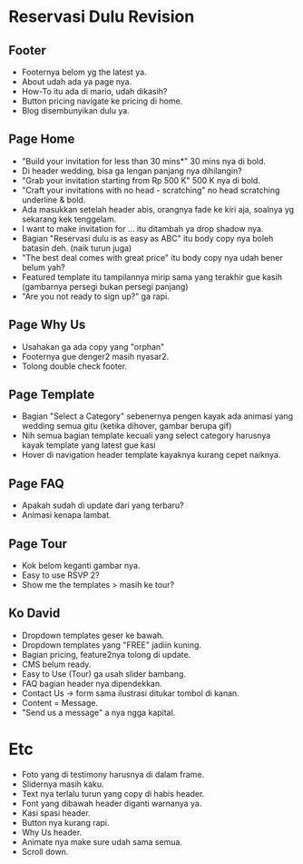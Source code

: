 # Reservasi Dulu Revision

## Footer
- Footernya belom yg the latest ya.
- About udah ada ya page nya.
- How-To itu ada di mario, udah dikasih?
- Button pricing navigate ke pricing di home.
- Blog disembunyikan dulu ya.


## Page Home
- "Build your invitation for less than 30 mins*" 30 mins nya di bold.
- Di header wedding, bisa ga lengan panjang nya dihilangin?
- "Grab your invitation starting from Rp 500 K" 500 K nya di bold.
- "Craft your invitations with no head - scratching" no head scratching underline & bold.
- Ada masukkan setelah header abis, orangnya fade ke kiri aja, soalnya yg sekarang kek tenggelam.
- I want to make invitation for ... itu ditambah ya drop shadow nya.
- Bagian "Reservasi dulu is as easy as ABC" itu body copy nya boleh batasin deh. (naik turun juga)
- "The best deal comes with great price" itu body copy nya udah bener belum yah?
- Featured template itu tampilannya mirip sama yang terakhir gue kasih (gambarnya persegi bukan persegi panjang)
- "Are you not ready to sign up?" ga rapi.

## Page Why Us
- Usahakan ga ada copy yang "orphan"
- Footernya gue denger2 masih nyasar2.
- Tolong double check footer.

## Page Template
- Bagian "Select a Category" sebenernya pengen kayak ada animasi yang wedding semua gitu (ketika dihover, gambar berupa gif)
- Nih semua bagian template kecuali yang select category harusnya kayak template yang latest gue kasi
- Hover di navigation header template kayaknya kurang cepet naiknya.

## Page FAQ
- Apakah sudah di update dari yang terbaru?
- Animasi kenapa lambat.

## Page Tour
- Kok belom keganti gambar nya.
- Easy to use RSVP 2?
- Show me the templates > masih ke tour?

## Ko David
- Dropdown templates geser ke bawah.
- Dropdown templates yang "FREE" jadiin kuning.
- Bagian pricing, feature2nya tolong di update.
- CMS belum ready.
- Easy to Use (Tour) ga usah slider bambang.
- FAQ bagian header nya dipendekkan.
- Contact Us -> form sama ilustrasi ditukar tombol di kanan.
- Content = Message.
- "Send us a message" a nya ngga kapital.

# Etc
- Foto yang di testimony harusnya di dalam frame.
- Slidernya masih kaku.
- Text nya terlalu turun yang copy di habis header.
- Font yang dibawah header diganti warnanya ya.
- Kasi spasi header.
- Button nya kurang rapi.
- Why Us header.
- Animate nya make sure udah sama semua.
- Scroll down.